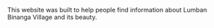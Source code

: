 This website was built to help people find information about Lumban Binanga Village and its beauty.
